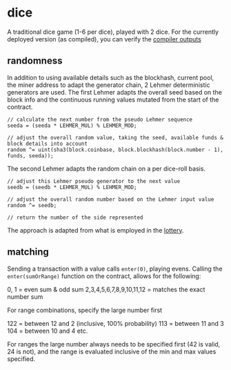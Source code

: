 # dice

A traditional dice game (1-6 per dice), played with 2 dice. For the currently deployed version (as compiled), you can verify the [compiler outputs](verify.md)

## randomness

In addition to using available details such as the blockhash, current pool, the miner address to adapt the generator chain, 2 Lehmer deterministic generators are used. The first Lehmer adapts the overall seed based on the block info and the continuous running values mutated from the start of the contract.

```
// calculate the next number from the pseudo Lehmer sequence
seeda = (seeda * LEHMER_MUL) % LEHMER_MOD;

// adjust the overall random value, taking the seed, available funds & block details into account
random ^= uint(sha3(block.coinbase, block.blockhash(block.number - 1), funds, seeda));
```

The second Lehmer adapts the random chain on a per dice-roll basis.

```
// adjust this Lehmer pseudo generator to the next value
seedb = (seedb * LEHMER_MUL) % LEHMER_MOD;

// adjust the overall random number based on the Lehmer input value
random ^= seedb;

// return the number of the side represented
```

The approach is adapted from what is employed in the [lottery](../lottery/README.md).

## matching

Sending a transaction with a value calls `enter(0)`, playing evens. Calling the `enter(sumOrRange)` function on the contract, allows for the following:

0, 1 = even sum & odd sum
2,3,4,5,6,7,8,9,10,11,12 = matches the exact number sum

For range combinations, specify the large number first

122 = between 12 and 2 (inclusive, 100% probability)
113 = between 11 and 3
104 = between 10 and 4
etc.

For ranges the large number always needs to be specified first (42 is valid, 24 is not), and the range is evaluated inclusive of the min and max values specified.
